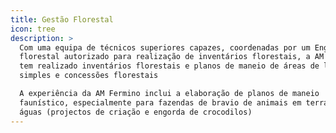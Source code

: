 ```yaml
---
title: Gestão Florestal
icon: tree
description: >
  Com uma equipa de técnicos superiores capazes, coordenadas por um Engenheiro
  florestal autorizado para realização de inventários florestais, a AM Fermino
  tem realizado inventários florestais e planos de maneio de áreas de licenças
  simples e concessões florestais 

  A experiência da AM Fermino inclui a elaboração de planos de maneio
  faunístico, especialmente para fazendas de bravio de animais em terras e em
  águas (projectos de criação e engorda de crocodilos)
---
```


